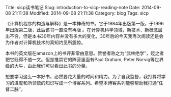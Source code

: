 Title: sicp读书笔记
Slug: introduction-to-sicp-reading-note
Date: 2014-09-08 21:11:38 
Modified: 2014-09-08 21:11:38 
Category: blog
Tags: sicp

《计算机程序的构造与解释》是一本神奇的书。它于1984年出版第一版，于1996年出版第二版，此后该书一直没有再版 。在计算机科学领域，新技术、新概念层出不穷，但是本书30年内容并没有多大的变化，30年后的今天我再次阅读还是会为作者对计算机技术的真知灼见所震惊。

本书的英文版在amazon上的书评非常由意思。赞誉者称之为“武林绝学”，贬之者把它贬得不值一文。但是推崇它的阵营里面有Paul Graham, Peter Norvig等世界级的大牛，由此我们可以看出此书的分量。

想要学习这么一本好书，必然要花大量的时间和精力。为了自我监督，我打算将学习的进度和所领悟的知识写成一个博客系列。希望本博客系列能够帮助我打通“任督二脉”。